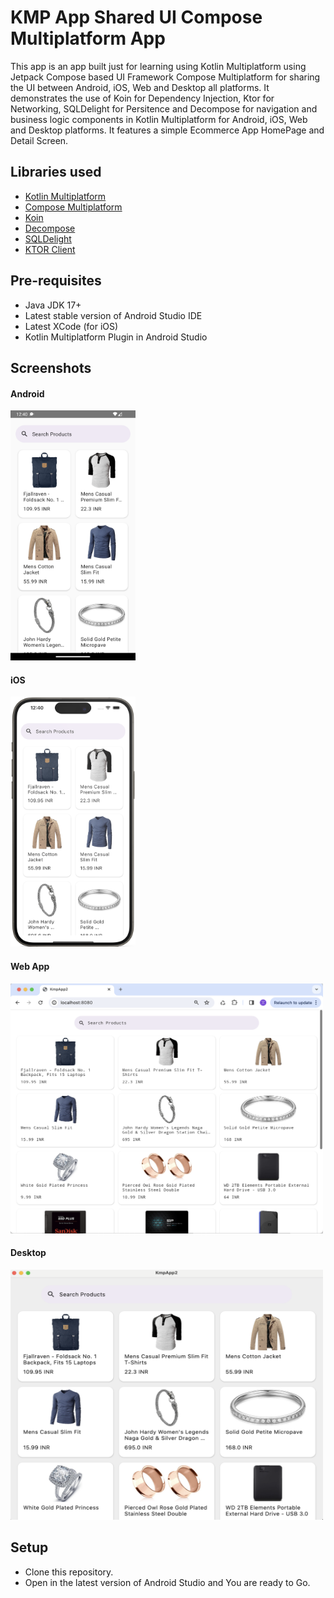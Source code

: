 
# KMP App Shared UI Compose Multiplatform App

This app is an app built just for learning using Kotlin Multiplatform using Jetpack Compose based UI Framework Compose Multiplatform for sharing the UI between Android, iOS, Web and Desktop all platforms. 
It demonstrates the use of Koin for Dependency Injection, Ktor for Networking, SQLDelight for Persitence and Decompose for navigation and business logic components in Kotlin Multiplatform for Android, iOS, Web and Desktop platforms. It features a simple Ecommerce App HomePage and Detail Screen.

## Libraries used


* [Kotlin Multiplatform](https://www.jetbrains.com/kotlin-multiplatform/)
* [Compose Multiplatform](https://www.jetbrains.com/lp/compose-multiplatform/)
* [Koin](https://github.com/InsertKoinIO/koin)
* [Decompose](https://github.com/arkivanov/Decompose)
* [SQLDelight](https://github.com/cashapp/sqldelight)
* [KTOR Client](https://ktor.io/docs/client-create-new-application.html)


## Pre-requisites

* Java JDK 17+
* Latest stable version of Android Studio IDE
* Latest XCode (for iOS)
* Kotlin Multiplatform Plugin in Android Studio

## Screenshots

#### Android
<img src="https://github.com/sunildhiman90/Kmp-App-Shared-Ui-Compose-Multiplatform-App/blob/main/Screenshot_20231209_124032%20android.png" data-canonical-src="https://github.com/sunildhiman90/Kmp-App-Shared-Ui-Compose-Multiplatform-App/blob/main/Screenshot_20231209_124032%20android.png" width="200" height="400" />

#### iOS
<img src="https://github.com/sunildhiman90/Kmp-App-Shared-Ui-Compose-Multiplatform-App/blob/main/Screenshot%20iOS.png" data-canonical-src="https://github.com/sunildhiman90/Kmp-App-Shared-Ui-Compose-Multiplatform-App/blob/main/Screenshot%20iOS.png" width="200" height="400" />

#### Web App
<img src="https://github.com/sunildhiman90/Kmp-App-Shared-Ui-Compose-Multiplatform-App/blob/main/Screenshot%20Web.png" data-canonical-src="https://github.com/sunildhiman90/Kmp-App-Shared-Ui-Compose-Multiplatform-App/blob/main/Screenshot%20Web.png" width="500" height="400" />

#### Desktop
<img src="https://github.com/sunildhiman90/Kmp-App-Shared-Ui-Compose-Multiplatform-App/blob/main/Screenshot%20Desktop%20.png" data-canonical-src="https://github.com/sunildhiman90/Kmp-App-Shared-Ui-Compose-Multiplatform-App/blob/main/Screenshot%20Desktop%20.png" width="500" height="400" />


## Setup

* Clone this repository.
* Open in the latest version of Android Studio and You are ready to Go.
